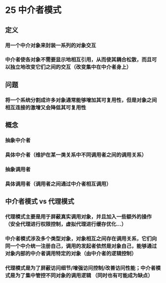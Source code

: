 # 25 中介者模式

## 定义

### 用一个中介对象来封装一系列的对象交互

### 中介者使各对象不需要显示地相互引用，从而使其耦合松散，而且可以独立地改变它们之间的交互（改变集中在中介者身上）

## 问题

### 将一个系统分割成许多对象通常能够增加其可复用性，但是对象之间相互连接的激增又会降低其可复用性

## 概念

### 抽象中介者

### 具体中介者（维护在某一类关系中不同调用者之间的调用关系）

### 抽象调用者

### 具体调用者（调用者之间通过中介者相互调用）

## 中介者模式 vs 代理模式

### 代理模式主要是用于屏蔽真实调用对象，并且加入一些额外的操作（安全代理进行权限控制，虚拟代理进行缓存优化...）

### 中介者模式涉及多个类型对象，对象相互之间存在调用关系，它们向同一个中介统一注册自己，调用的发起者依然是对象自己，能够通过对象内部的中介者调用特定的对象（由中介者的逻辑控制）

### 代理模式是为了屏蔽访问细节/增强访问控制/改善访问性能；中介者模式是为了集中管控不同对象的调用逻辑 （同时也有可能成为缺点）
